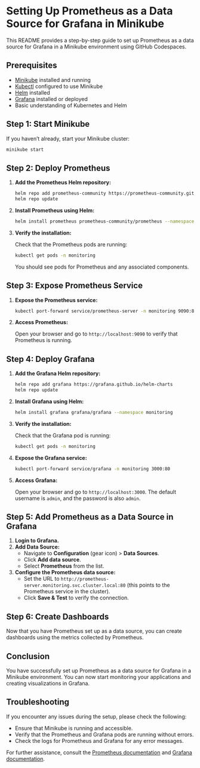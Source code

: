 # Setting Up Prometheus as a Data Source for Grafana in Minikube

This README provides a step-by-step guide to set up Prometheus as a data source for Grafana in a Minikube environment using GitHub Codespaces.

## Prerequisites

- [Minikube](https://minikube.sigs.k8s.io/docs/start/) installed and running
- [Kubectl](https://kubernetes.io/docs/tasks/tools/install-kubectl/) configured to use Minikube
- [Helm](https://helm.sh/docs/intro/install/) installed
- [Grafana](https://grafana.com/get) installed or deployed
- Basic understanding of Kubernetes and Helm

## Step 1: Start Minikube

If you haven’t already, start your Minikube cluster:

```bash
minikube start
```

## Step 2: Deploy Prometheus

1. **Add the Prometheus Helm repository:**

   ```bash
   helm repo add prometheus-community https://prometheus-community.github.io/helm-charts
   helm repo update
   ```

2. **Install Prometheus using Helm:**

   ```bash
   helm install prometheus prometheus-community/prometheus --namespace monitoring --create-namespace
   ```

3. **Verify the installation:**

   Check that the Prometheus pods are running:

   ```bash
   kubectl get pods -n monitoring
   ```

   You should see pods for Prometheus and any associated components.

## Step 3: Expose Prometheus Service

1. **Expose the Prometheus service:**

   ```bash
   kubectl port-forward service/prometheus-server -n monitoring 9090:80
   ```

2. **Access Prometheus:**

   Open your browser and go to `http://localhost:9090` to verify that Prometheus is running.

## Step 4: Deploy Grafana

1. **Add the Grafana Helm repository:**

   ```bash
   helm repo add grafana https://grafana.github.io/helm-charts
   helm repo update
   ```

2. **Install Grafana using Helm:**

   ```bash
   helm install grafana grafana/grafana --namespace monitoring
   ```

3. **Verify the installation:**

   Check that the Grafana pod is running:

   ```bash
   kubectl get pods -n monitoring
   ```

4. **Expose the Grafana service:**

   ```bash
   kubectl port-forward service/grafana -n monitoring 3000:80
   ```

5. **Access Grafana:**

   Open your browser and go to `http://localhost:3000`. The default username is `admin`, and the password is also `admin`.

## Step 5: Add Prometheus as a Data Source in Grafana

1. **Login to Grafana.**
2. **Add Data Source:**
   - Navigate to **Configuration** (gear icon) > **Data Sources**.
   - Click **Add data source**.
   - Select **Prometheus** from the list.
3. **Configure the Prometheus data source:**
   - Set the URL to `http://prometheus-server.monitoring.svc.cluster.local:80` (this points to the Prometheus service in the cluster).
   - Click **Save & Test** to verify the connection.

## Step 6: Create Dashboards

Now that you have Prometheus set up as a data source, you can create dashboards using the metrics collected by Prometheus.

## Conclusion

You have successfully set up Prometheus as a data source for Grafana in a Minikube environment. You can now start monitoring your applications and creating visualizations in Grafana.

## Troubleshooting

If you encounter any issues during the setup, please check the following:

- Ensure that Minikube is running and accessible.
- Verify that the Prometheus and Grafana pods are running without errors.
- Check the logs for Prometheus and Grafana for any error messages.

For further assistance, consult the [Prometheus documentation](https://prometheus.io/docs/introduction/overview/) and [Grafana documentation](https://grafana.com/docs/grafana/latest/).
